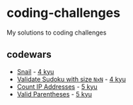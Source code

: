 # coding-challenges

My solutions to coding challenges

## codewars

- [Snail](https://github.com/scaserini/coding-challenges/blob/main/codewars/4_kyu/snail.js) - [4 kyu](https://www.codewars.com/kata/521c2db8ddc89b9b7a0000c1)
- [Validate Sudoku with size `NxN`](https://github.com/scaserini/coding-challenges/blob/main/codewars/4_kyu/validate-sudoku-with-size-nxn.js) - [4 kyu](https://www.codewars.com/kata/540afbe2dc9f615d5e000425)
- [Count IP Addresses](https://github.com/scaserini/coding-challenges/blob/main/codewars/5_kyu/count-ip-addresses.js) - [5 kyu](https://www.codewars.com/kata/526989a41034285187000de4)
- [Valid Parentheses](https://github.com/scaserini/coding-challenges/blob/main/codewars/5_kyu/valid-parentheses.js) - [5 kyu](https://www.codewars.com/kata/52774a314c2333f0a7000688)

